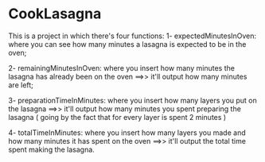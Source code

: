 # CookLasagna
This is a project in which there's four functions:
1- expectedMinutesInOven: where you can see how many minutes a lasagna is expected to be in the oven;

2- remainingMinutesInOven: where you insert how many minutes the lasagna has already been on the oven ==>> it'll output how many minutes are left;

3- preparationTimeInMinutes: where you insert how many layers you put on the lasagna ==>> it'll output how many minutes you spent preparing the lasagna ( going by the fact that for every layer is spent 2 minutes )

4- totalTimeInMinutes: where you insert how many layers you made and how many minutes it has spent on the oven ==>> it'll output the total time spent making the lasagna.
